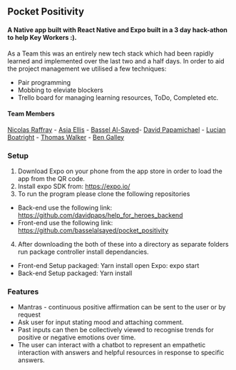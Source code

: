 ## Pocket Positivity

#### A Native app built with React Native and Expo built in a 3 day hack-athon to help Key Workers :).

As a Team this was an entirely new tech stack which had been rapidly learned and implemented over the last two and a half days. In order to aid the project management we utilised a few techniques:

- Pair programming
- Mobbing to eleviate blockers
- Trello board for managing learning resources, ToDo, Completed etc.

#### Team Members

[Nicolas Raffray](https://github.com/nicolasraffray) - [Asia Ellis](https://github.com/asiaellis5) - [Bassel Al-Sayed](https://github.com/basselalsayed)- [David Papamichael](https://github.com/davidpaps) - [Lucian Boatright](https://github.com/lucianboatright) - [Thomas Walker](https://github.com/Walker-TW) - [Ben Galley](https://github.com/benjamaker)

### Setup

1. Download Expo on your phone from the app store in order to load the app from the QR code.
2. Install expo SDK from: https://expo.io/
3. To run the program please clone the following repositories

- Back-end use the following link: https://github.com/davidpaps/help_for_heroes_backend
- Front-end use the following link: https://github.com/basselalsayed/pocket_positivity

4. After downloading the both of these into a directory as separate folders run package controller install dependancies.

- Front-end
  Setup packaged: Yarn install
  open Expo: expo start
- Back-end
  Setup packaged: Yarn install

### Features

- Mantras - continuous positive affirmation can be sent to the user or by request
- Ask user for input stating mood and attaching comment.
- Past inputs can then be collectively viewed to recognise trends for positive or negative emotions over time.
- The user can interact with a chatbot to represent an empathetic interaction with answers and helpful resources in response to specific answers.
